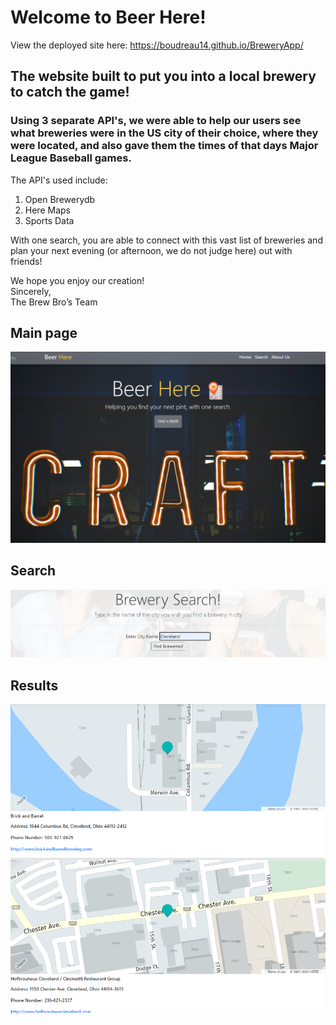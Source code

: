 # Welcome to Beer Here!
View the deployed site here: https://boudreau14.github.io/BreweryApp/<br />

## The website built to put you into a local brewery to catch the game!
 ### Using 3 separate API's, we were able to help our users see what breweries were in the US city of their choice, where they were located, and also gave them the times of that days Major League Baseball games.
 The API's used include:<br />
 1. Open Brewerydb<br />
 2. Here Maps<br />
 3. Sports Data<br />
 
With one search, you are able to connect with this vast list of breweries and plan your next evening (or afternoon, we do not judge here) out with friends!<br />
 
We hope you enjoy our creation!<br />
Sincerely,<br />
The Brew Bro’s Team<br />

## Main page
![Screenshot](images/Main.png?raw=true "Screen Shot")<br />

## Search
![Screenshot](images/Search.png?raw=true "Screen Shot")<br />

## Results
![Screenshot](images/result.png?raw=true "Screen Shot")<br />
